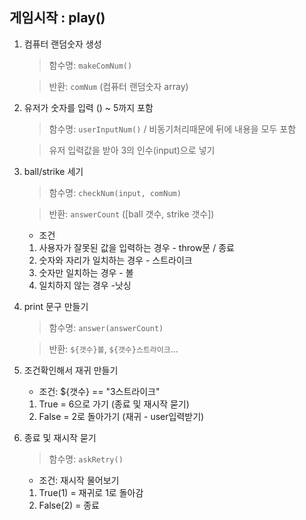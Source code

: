 ## 게임시작 : play()

1.  컴퓨터 랜덤숫자 생성

    > 함수명: `makeComNum()`

    > 반환: `comNum` (컴퓨터 랜덤숫자 array)

2.  유저가 숫자를 입력 () ~ 5까지 포함

    > 함수명: `userInputNum()` / 비동기처리때문에 뒤에 내용을 모두 포함

    > 유저 입력값을 받아 3의 인수(input)으로 넣기

3.  ball/strike 세기

    > 함수명: `checkNum(input, comNum)`

    > 반환: `answerCount` ([ball 갯수, strike 갯수])

    - 조건

    1.  사용자가 잘못된 값을 입력하는 경우 - throw문 / 종료
    2.  숫자와 자리가 일치하는 경우 - 스트라이크
    3.  숫자만 일치하는 경우 - 볼
    4.  일치하지 않는 경우 -낫싱

4.  print 문구 만들기

    > 함수명: `answer(answerCount)`

    > 반환: `${갯수}볼`, `${갯수}스트라이크`...

5.  조건확인해서 재귀 만들기

    - 조건: ${갯수} == "3스트라이크"

    1.  True = 6으로 가기 (종료 및 재시작 묻기)
    2.  False = 2로 돌아가기 (재귀 - user입력받기)

6.  종료 및 재시작 묻기
    > 함수명: `askRetry()`
    - 조건: 재시작 물어보기
    1.  True(1) = 재귀로 1로 돌아감
    2.  False(2) = 종료
